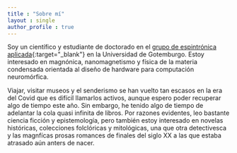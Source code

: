 ```yaml
---
title : "Sobre mí"
layout : single
author_profile : true
---
```


Soy un científico y estudiante de doctorado en el [grupo de espintrónica aplicada](http://www.akermanlab.com/){:target="_blank"} en la Universidad de Gotemburgo. Estoy interesado en magnónica, nanomagnetismo y física de la materia condensada orientada al diseño de hardware para computación neuromórfica. 

Viajar, visitar museos y el senderismo se han vuelto tan escasos en la era del Covid que es difícil llamarlos activos, aunque espero poder recuperar algo de tiempo este año. Sin embargo, he tenido algo de tiempo de adelantar la cola quasi infinita de libros. Por razones evidentes, leo bastante ciencia ficción y epistemología, pero también estoy interesado en novelas históricas, colecciones folclóricas y mitológicas, una que otra detectivesca y las magnfícas prosas romances de finales del siglo XX a las que estaba atrasado aún anters de nacer. 
